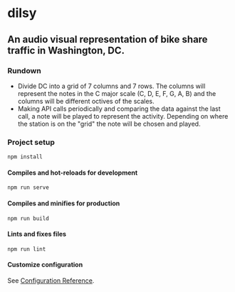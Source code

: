 # dilsy

## An audio visual representation of bike share traffic in Washington, DC.

### Rundown

- Divide DC into a grid of 7 columns and 7 rows. The columns will represent the notes in the C major scale (C, D, E, F, G, A, B) and the columns will be different octives of the scales.
- Making API calls periodically and comparing the data against the last call, a note will be played to represent the activity. Depending on where the station is on the "grid" the note will be chosen and played.

### Project setup

```
npm install
```

#### Compiles and hot-reloads for development

```
npm run serve
```

#### Compiles and minifies for production

```
npm run build
```

#### Lints and fixes files

```
npm run lint
```

#### Customize configuration

See [Configuration Reference](https://cli.vuejs.org/config/).
